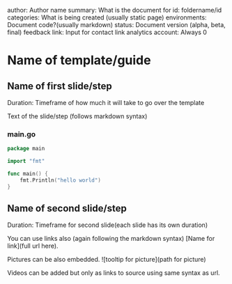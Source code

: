 author:            Author name
summary:           What is the document for
id:                foldername/id
categories:        What is being created (usually static page)
environments:      Document code?(usually markdown)
status:            Document version (alpha, beta, final)
feedback link:     Input for contact link
analytics account: Always 0

# Name of template/guide

## Name of first slide/step

Duration: Timeframe of how much it will take to go over the template

Text of the slide/step
(follows markdown syntax)

### main.go

```go
package main

import "fmt"

func main() {
	fmt.Println("hello world")
}
```

## Name of second slide/step

Duration: Timeframe for second slide(each slide has its own duration)

You can use links also (again following the markdown syntax)
[Name for link](full url here).

Pictures can be also embedded.
![tooltip for picture](path for picture)

Videos can be added but only as links to source using same syntax as url.
